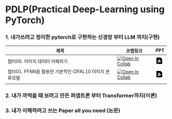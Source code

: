 # PDLP(Practical Deep-Learning using PyTorch)


### 1. 내가쓰려고 정리한 pytorch로 구현하는 신경망 부터 LLM 까지(구현)

| 제목 | 코랩링크 | PPT |
| -------- | -------- | -------- |
| 챕터00. 이미지 데이터 이해하기 | [![Open In Collab](https://colab.research.google.com/assets/colab-badge.svg)](https://colab.research.google.com/github/int29/PDLP/blob/main/chapter_00_understand_image_data.ipynb) | <a href="https://github.com/int29/PDLP/blob/main/ch02_scratch_from%20_pytorch_to_transformers/chapter_00_understand_image_data.pdf"><img src="./file-pdf-2-fill.png"></a> |
| 챕터01. FFNN을 활용한 기본적인 CIFAL10 이미지 분류모델 | [![Open In Collab](https://colab.research.google.com/assets/colab-badge.svg)]([https://colab.research.google.com/github/int29/PDLP/blob/main/chapter_00_understand_image_data.ipynb](https://colab.research.google.com/github/int29/PDLP/blob/main/chapter_01_Basic_Image_Classification_with_FFNN_on_CIFAR10.ipynb)) | <a href="https://github.com/int29/PDLP/blob/main/ch02_scratch_from%20_pytorch_to_transformers/chapter_00_understand_image_data.pdf"><img src="./file-pdf-2-fill.png"></a> |
|    |   |   |


### 2. 내가 까먹을 때 보려고 만든 퍼셉트론 부터 Transformer까지(이론)


### 3. 내가 이해하려고 쓰는 Paper all you need (논문)
